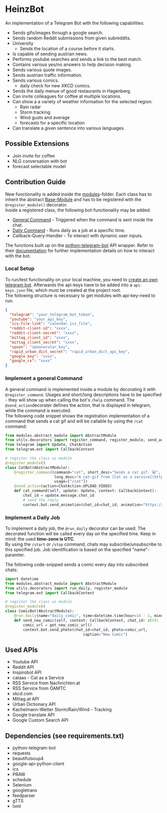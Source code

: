 # HeinzBot

An implementation of a Telegram Bot with the following capabilities:

* Sends gifs/images through a google search. 
* Sends random Reddit submissions from given subreddits.
* University
  * Sends the location of a course before it starts.
* Is capable of sending austrian news.
* Performs youtube searches and sends a link to the best match.
* Contains various yes/no answers to help decision making.
* Sends various quote images.
* Sends austrian traffic information.
* Sends various comics.
  * daily check for new XKCD comics.
* Sends the daily menue of good restaurants in Hagenberg.
* Can invite colleagues for coffee at multiple locations.
* Can show a a variety of weather information for the selected region:
  * Rain radar
  * Storm tracking
  * Wind gusts and average
  * forecasts for a specific location
* Can translate a given sentence into various languages.


## Possible Extensions

* Join invite for coffee
* NLG conversation with bot
* forecast selectable model

## Contribution Guide
New functionality is added inside the [modules](modules)-folder. 
Each class has to inherit the abstract [Base-Module](modules/abstract_module.py) and has to be registered with the `@register_module()` decorator.
<br>
Inside a registered class, the following bot-functionality may be added:
* [General Command](#implement-a-general-command) - Triggered when the command is sent inside the chat.
* [Daily Command](#implement-a-daily-job) - Runs daily as a job at a specific time.
* Callback-Query-Handler - To interact with dynamic user inputs.

The functions built up on the [python-telegram-bot](https://github.com/python-telegram-bot/python-telegram-bot) API wrapper.
Refer to their [documentation](https://python-telegram-bot.readthedocs.io/en/stable/) for further implementation details on how 
to interact with the bot.
### Local Setup

To run/test functionality on your local machine, you need to [create
an own telegram bot](https://core.telegram.org/bots#6-botfather). Afterwards the api-keys have to be added
into a `api-keys.json` file, which must be created at the project root.<br>
The following structure is necessary to get modules with api-key-need to run:


```json
{
  "telegram": "your_telegram_bot_token",
  "youtube": "your_api_key",
  "ics-file-link": "calendar_ics_file",
  "reddit-client-id": "xxxx",
  "reddit-client-secret": "xxxx",
  "mittag_client_id": "xxxx",
  "mittag_client_secret": "xxxx",
  "spoon": "spoonacular_key",
  "rapid_urban_dict_secret": "rapid_urban_dict_api_key",
  "google_key": "xxxx",
  "google_cx": "xxxx"
}
``` 


### Implement a general Command
A general command is implemented inside a module by decorating it with `@register_command`. Usages and short/long
descriptions have to be specified - they will show up when calling
the bot's `/help` command. The `@send_action`decorater defines 
the action, that is displayed in telegram, while the command is executed.
<br>
The following code snippet shows the registration implementation of 
a command that sends a cat gif and will be callable by using the `/cat` command:

```python
from modules.abstract_module import AbstractModule
from utils.decorators import register_command, register_module, send_action
from telegram import Update, ChatAction
from telegram.ext import CallbackContext

# register the class as module
@register_module()
class CatBot(AbstractModule):
    @register_command(command="cat", short_desc="Sends a cat gif. 😺",
                      long_desc="A cat-gif from [Cat as a service](https://cataas.com) is sent.",
                      usage=["/cat"])
    @send_action(action=ChatAction.UPLOAD_VIDEO)
    def cat_command(self, update: Update, context: CallbackContext):
        chat_id = update.message.chat_id
        # send the reply
        context.bot.send_animation(chat_id=chat_id, animation="https://cataas.com/c/gif")
```

### Implement a Daily Job
To implement a daily job, the `@run_daily` decorator can be used.
The decorated function will be called every day on the specified time. 
Keep in mind: the used **time-zone is UTC**. <br>
By using the `/start` or `/stop` command, chats may subscribe/unsubscribe
to this specified job. Job identification is based on the specified "name"-paramter.


The following code-snipped sends a comic every day into subscribed chats:
```python
import datetime
from modules.abstract_module import AbstractModule
from utils.decorators import run_daily, register_module
from telegram.ext import CallbackContext

# register the class as module
@register_module()
class ComicBot(AbstractModule):
    @run_daily(name="daily_comic", time=datetime.time(hour=14 - 1, minute=29, second=10))
    def send_new_comic(self, context: CallbackContext, chat_id: str):
        comic_url = get_new_comic_url()
        context.bot.send_photo(chat_id=chat_id, photo=comic_url,
                                   caption="New Comic")
```

## Used APIs

* Youtube API 
* Reddit API
* Inspirobot API
* cataas - Cat as a Service
* RSS Service from Nachrichten.at
* RSS Service from ÖAMTC
* xkcd.com
* Mittag.at API
* Urban Dictionary API
* Kachelmann-Wetter Storm/Rain/Wind - Tracking
* Google translate API
* Google Custom Search API

## Dependencies (see requirements.txt)

* python-telegram-bot
* requests
* beautifulsoup4
* google-api-python-client
* ics
* PRAW
* schedule
* Selenium
* googletrans
* feedparser
* gTTS
* lxml
